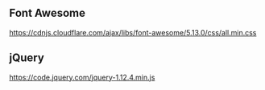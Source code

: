 ## Font Awesome

https://cdnjs.cloudflare.com/ajax/libs/font-awesome/5.13.0/css/all.min.css

## jQuery

https://code.jquery.com/jquery-1.12.4.min.js


